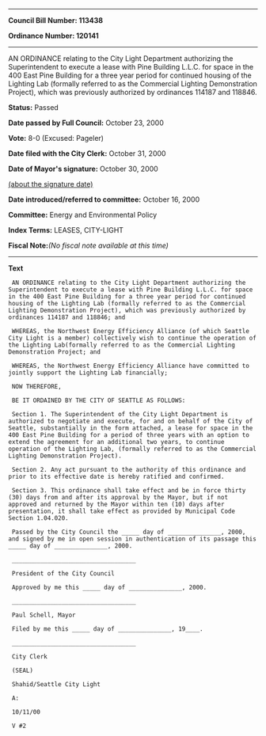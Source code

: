 

********

**Council Bill Number: 113438**
   
**Ordinance Number: 120141**
********

 AN ORDINANCE relating to the City Light Department authorizing the Superintendent to execute a lease with Pine Building L.L.C. for space in the 400 East Pine Building for a three year period for continued housing of the Lighting Lab (formally referred to as the Commercial Lighting Demonstration Project), which was previously authorized by ordinances 114187 and 118846.

**Status:** Passed
   
**Date passed by Full Council:** October 23, 2000
   
**Vote:** 8-0 (Excused: Pageler)
   
**Date filed with the City Clerk:** October 31, 2000
   
**Date of Mayor's signature:** October 30, 2000
   
[(about the signature date)](/~public/approvaldate.htm)
   
   
   
**Date introduced/referred to committee:** October 16, 2000
   
**Committee:** Energy and Environmental Policy
   
   
**Index Terms:** LEASES, CITY-LIGHT

**Fiscal Note:**_(No fiscal note available at this time)_

********

**Text**
   
```
 AN ORDINANCE relating to the City Light Department authorizing the Superintendent to execute a lease with Pine Building L.L.C. for space in the 400 East Pine Building for a three year period for continued housing of the Lighting Lab (formally referred to as the Commercial Lighting Demonstration Project), which was previously authorized by ordinances 114187 and 118846; and

 WHEREAS, the Northwest Energy Efficiency Alliance (of which Seattle City Light is a member) collectively wish to continue the operation of the Lighting Lab(formally referred to as the Commercial Lighting Demonstration Project; and

 WHEREAS, the Northwest Energy Efficiency Alliance have committed to jointly support the Lighting Lab financially;

 NOW THEREFORE,

 BE IT ORDAINED BY THE CITY OF SEATTLE AS FOLLOWS:

 Section 1. The Superintendent of the City Light Department is authorized to negotiate and execute, for and on behalf of the City of Seattle, substantially in the form attached, a lease for space in the 400 East Pine Building for a period of three years with an option to extend the agreement for an additional two years, to continue operation of the Lighting Lab, (formally referred to as the Commercial Lighting Demonstration Project).

 Section 2. Any act pursuant to the authority of this ordinance and prior to its effective date is hereby ratified and confirmed.

 Section 3. This ordinance shall take effect and be in force thirty (30) days from and after its approval by the Mayor, but if not approved and returned by the Mayor within ten (10) days after presentation, it shall take effect as provided by Municipal Code Section 1.04.020.

 Passed by the City Council the _____ day of _______________, 2000, and signed by me in open session in authentication of its passage this _____ day of _______________, 2000.

 ___________________________________

 President of the City Council

 Approved by me this _____ day of _______________, 2000.

 ___________________________________

 Paul Schell, Mayor

 Filed by me this _____ day of _______________, 19____.

 ___________________________________

 City Clerk

 (SEAL)

 Shahid/Seattle City Light

 A:

 10/11/00

 V #2

```
